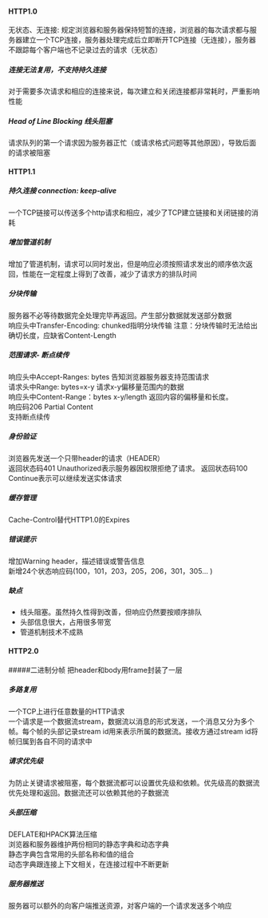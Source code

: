 #### HTTP1.0
无状态、无连接: 规定浏览器和服务器保持短暂的连接，浏览器的每次请求都与服务器建立一个TCP连接，服务器处理完成后立即断开TCP连接（无连接），服务器不跟踪每个客户端也不记录过去的请求（无状态）
##### 连接无法复用，不支持持久连接
对于需要多次请求和相应的连接来说，每次建立和关闭连接都非常耗时，严重影响性能

##### Head of Line Blocking 线头阻塞
请求队列的第一个请求因为服务器正忙（或请求格式问题等其他原因），导致后面的请求被阻塞

#### HTTP1.1
##### 持久连接 connection: keep-alive
一个TCP链接可以传送多个http请求和相应，减少了TCP建立链接和关闭链接的消耗    
 
##### 增加管道机制
增加了管道机制，请求可以同时发出，但是响应必须按照请求发出的顺序依次返回，性能在一定程度上得到了改善，减少了请求方的排队时间

##### 分块传输
服务器不必等待数据完全处理完毕再返回。产生部分数据就发送部分数据  
响应头中Transfer-Encoding: chunked指明分块传输
注意：分块传输时无法给出确切长度，应缺省Content-Length

##### 范围请求- 断点续传
响应头中Accept-Ranges: bytes 告知浏览器服务器支持范围请求        
请求头中Range: bytes=x-y 请求x-y偏移量范围内的数据     
响应头中Content-Range：bytes x-y/length 返回内容的偏移量和长度。   
响应码206 Partial Content   
支持断点续传  

##### 身份验证 
浏览器先发送一个只带header的请求（HEADER）   
返回状态码401 Unauthorized表示服务器因权限拒绝了请求。
返回状态码100 Continue表示可以继续发送实体请求

##### 缓存管理
Cache-Control替代HTTP1.0的Expires

##### 错误提示
增加Warning header，描述错误或警告信息  
新增24个状态响应码(100，101，203，205，206，301，305… )

##### 缺点
- 线头阻塞。虽然持久性得到改善，但响应仍然要按顺序排队
- 头部信息很大，占用很多带宽
- 管道机制技术不成熟

#### HTTP2.0
#####二进制分帧
把header和body用frame封装了一层

##### 多路复用
一个TCP上进行任意数量的HTTP请求    
一个请求是一个数据流stream，数据流以消息的形式发送，一个消息又分为多个帧。每个帧的头部记录stream id用来表示所属的数据流。接收方通过stream id将帧归属到各自不同的请求中   

##### 请求优先级
为防止关键请求被阻塞，每个数据流都可以设置优先级和依赖。优先级高的数据流优先处理和返回。数据流还可以依赖其他的子数据流    

##### 头部压缩
DEFLATE和HPACK算法压缩   
浏览器和服务器维护两份相同的静态字典和动态字典     
静态字典包含常用的头部名称和值的组合   
动态字典跟连接上下文相关，在连接过程中不断更新    

##### 服务器推送
服务器可以额外的向客户端推送资源，对客户端的一个请求发送多个响应


